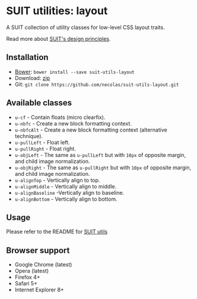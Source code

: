 # SUIT utilities: layout

A SUIT collection of utility classes for low-level CSS layout traits.

Read more about [SUIT's design principles](https://github.com/necolas/suit/).

## Installation

* [Bower](http://bower.io/): `bower install --save suit-utils-layout`
* Download: [zip](https://github.com/necolas/suit-utils-layout/zipball/master)
* Git: `git clone https://github.com/necolas/suit-utils-layout.git`

## Available classes

* `u-cf` - Contain floats (micro clearfix).
* `u-nbfc` - Create a new block formatting context.
* `u-nbfcAlt` - Create a new block formatting context (alternative technique).
* `u-pullLeft` - Float left.
* `u-pullRight` - Float right.
* `u-objLeft` - The same as `u-pullLeft` but with `10px` of opposite margin, and child image normalization.
* `u-objRight` - The same as `u-pullRight` but with `10px` of opposite margin, and child image normalization.
* `u-alignTop` - Vertically align to top.
* `u-alignMiddle` - Vertically align to middle.
* `u-alignBaseline` -Vertically align to baseline.
* `u-alignBottom` - Vertically align to bottom.

## Usage

Please refer to the README for [SUIT utils](https://github.com/necolas/suit-utils/)

## Browser support

* Google Chrome (latest)
* Opera (latest)
* Firefox 4+
* Safari 5+
* Internet Explorer 8+
